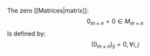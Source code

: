 The zero [[Matrices|matrix]]:
$$
0_{m\times n}=0\in M_{m\times n}
$$
Is defined by:
$$
(0_{m\times n})_{ij}=0,\,\forall i,j
$$

